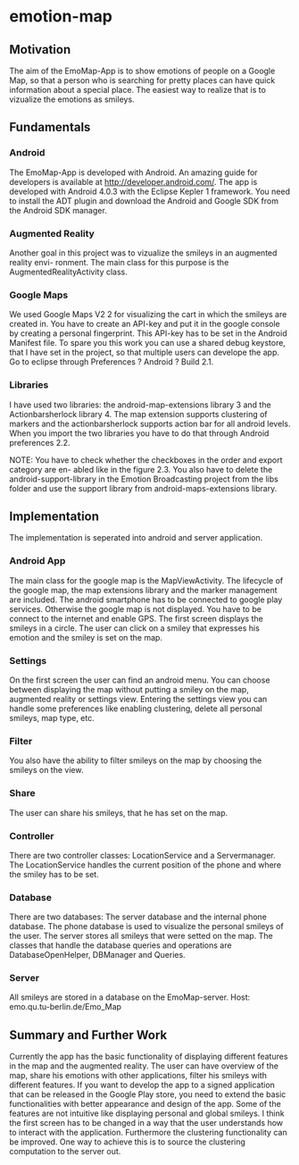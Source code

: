 # emotion-map

## Motivation

The aim of the EmoMap-App is to show emotions of people on a Google Map, so that a person who is searching for pretty places can have quick information about a special place. The easiest way to realize that is to vizualize the emotions as smileys.

## Fundamentals

### Android
The EmoMap-App is developed with Android. An amazing guide for developers is available at http://developer.android.com/. The app is developed with Android 4.0.3 with the Eclipse Kepler 1 framework. You need to install the ADT plugin and download the Android and Google SDK from the Android SDK manager.

### Augmented Reality
Another goal in this project was to vizualize the smileys in an augmented reality envi- ronment. The main class for this purpose is the AugmentedRealityActivity class.

### Google Maps
We used Google Maps V2 2 for visualizing the cart in which the smileys are created in. You have to create an API-key and put it in the google console by creating a personal fingerprint. This API-key has to be set in the Android Manifest file. To spare you this work you can use a shared debug keystore, that I have set in the project, so that multiple users can develope the app. Go to eclipse through Preferences ? Android ? Build 2.1.

### Libraries
I have used two libraries: the android-map-extensions library 3 and the Actionbarsherlock library 4. The map extension supports clustering of markers and the actionbarsherlock supports action bar for all android levels. When you import the two libraries you have to do that through Android preferences 2.2.

NOTE: You have to check whether the checkboxes in the order and export category are en- abled like in the figure 2.3. You also have to delete the android-support-library in the Emotion Broadcasting project from the libs folder and use the support library from android-maps-extensions library.

## Implementation

The implementation is seperated into android and server application.

### Android App
The main class for the google map is the MapViewActivity. The lifecycle of the google map, the map extensions library and the marker management are included. The android smartphone has to be connected to google play services. Otherwise the google map is not displayed. You have to be connect to the internet and enable GPS. The first screen displays the smileys in a circle. The user can click on a smiley that expresses his emotion and the smiley is set on the map.

### Settings
On the first screen the user can find an android menu. You can choose between displaying the map without putting a smiley on the map, augmented reality or settings view. Entering the settings view you can handle some preferences like enabling clustering, delete all personal smileys, map type, etc.

### Filter
You also have the ability to filter smileys on the map by choosing the smileys on the view.

### Share
The user can share his smileys, that he has set on the map.

### Controller
There are two controller classes: LocationService and a Servermanager. The LocationService handles the current position of the phone and where the smiley has to be set.

### Database
There are two databases: The server database and the internal phone database. The phone database is used to visualize the personal smileys of the user. The server stores all smileys that were setted on the map. The classes that handle the database queries and operations are DatabaseOpenHelper, DBManager and Queries.

### Server
All smileys are stored in a database on the EmoMap-server.Host: emo.qu.tu-berlin.de/Emo_Map


## Summary and Further Work
Currently the app has the basic functionality of displaying different features in the map and the augmented reality. The user can have overview of the map, share his emotions with other applications, filter his smileys with different features. If you want to develop the app to a signed application that can be released in the Google Play store, you need to extend the basic functionalities with better appearance and design of the app. Some of the features are not intuitive like displaying personal and global smileys. I think the first screen has to be changed in a way that the user understands how to interact with the application. Furthermore the clustering functionality can be improved. One way to achieve this is to source the clustering computation to the server out.
 





